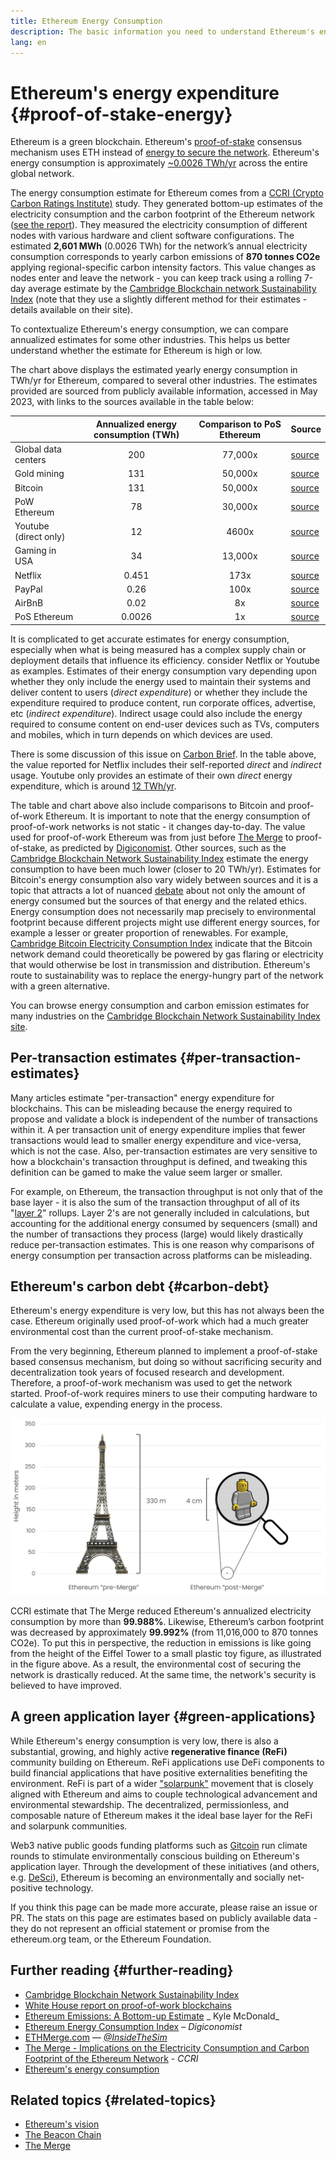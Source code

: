 ```yaml
---
title: Ethereum Energy Consumption
description: The basic information you need to understand Ethereum's energy consumption.
lang: en
---
```


# Ethereum's energy expenditure {#proof-of-stake-energy}

Ethereum is a green blockchain. Ethereum's [proof-of-stake](/developers/docs/consensus-mechanisms/pos) consensus mechanism uses ETH instead of [energy to secure the network](/developers/docs/consensus-mechanisms/pow). Ethereum's energy consumption is approximately [~0.0026 TWh/yr](https://carbon-ratings.com/eth-report-2022) across the entire global network.

The energy consumption estimate for Ethereum comes from a [CCRI (Crypto Carbon Ratings Institute)](https://carbon-ratings.com) study. They generated bottom-up estimates of the electricity consumption and the carbon footprint of the Ethereum network ([see the report](https://carbon-ratings.com/eth-report-2022)). They measured the electricity consumption of different nodes with various hardware and client software configurations. The estimated **2,601 MWh** (0.0026 TWh) for the network’s annual electricity consumption corresponds to yearly carbon emissions of **870 tonnes CO2e** applying regional-specific carbon intensity factors. This value changes as nodes enter and leave the network - you can keep track using a rolling 7-day average estimate by the [Cambridge Blockchain network Sustainability Index](https://ccaf.io/cbnsi/ethereum) (note that they use a slightly different method for their estimates - details available on their site).

To contextualize Ethereum's energy consumption, we can compare annualized estimates for some other industries. This helps us better understand whether the estimate for Ethereum is high or low.

<EnergyConsumptionChart />

The chart above displays the estimated yearly energy consumption in TWh/yr for Ethereum, compared to several other industries. The estimates provided are sourced from publicly available information, accessed in May 2023, with links to the sources available in the table below:

|                       | Annualized energy consumption (TWh) | Comparison to PoS Ethereum | Source                                                                                                                                                                            |
| :-------------------- | :---------------------------------: | :------------------------: | --------------------------------------------------------------------------------------------------------------------------------------------------------------------------------- |
| Global data centers   |                 200                 |          77,000x           | [source](https://www.iea.org/commentaries/data-centres-and-energy-from-global-headlines-to-local-headaches)                                                                       |
| Gold mining           |                 131                 |          50,000x           | [source](https://ccaf.io/cbnsi/cbeci/comparisons)                                                                                                                                 |
| Bitcoin               |                 131                 |          50,000x           | [source](https://ccaf.io/cbnsi/cbeci/comparisons)                                                                                                                                 |
| PoW Ethereum          |                 78                  |          30,000x           | [source](https://digiconomist.net/ethereum-energy-consumption)                                                                                                                    |
| Youtube (direct only) |                 12                  |           4600x            | [source](https://www.gstatic.com/gumdrop/sustainability/google-2020-environmental-report.pdf)                                                                                     |
| Gaming in USA         |                 34                  |          13,000x           | [source](https://www.researchgate.net/publication/336909520_Toward_Greener_Gaming_Estimating_National_Energy_Use_and_Energy_Efficiency_Potential)                                 |
| Netflix               |                0.451                |            173x            | [source](https://assets.ctfassets.net/4cd45et68cgf/7B2bKCqkXDfHLadrjrNWD8/e44583e5b288bdf61e8bf3d7f8562884/2021_US_EN_Netflix_EnvironmentalSocialGovernanceReport-2021_Final.pdf) |
| PayPal                |                0.26                 |            100x            | [source](https://app.impaakt.com/analyses/paypal-consumed-264100-mwh-of-energy-in-2020-24-from-non-renewable-sources-27261)                                                       |
| AirBnB                |                0.02                 |             8x             | [source](<https://s26.q4cdn.com/656283129/files/doc_downloads/governance_doc_updated/Airbnb-ESG-Factsheet-(Final).pdf>)                                                           |
| PoS Ethereum          |               0.0026                |             1x             | [source](https://carbon-ratings.com/eth-report-2022)                                                                                                                              |

It is complicated to get accurate estimates for energy consumption, especially when what is being measured has a complex supply chain or deployment details that influence its efficiency. consider Netflix or Youtube as examples. Estimates of their energy consumption vary depending upon  whether they only include the energy used to maintain their systems and deliver content to users (_direct expenditure_) or whether they include the expenditure required to produce content, run corporate offices, advertise, etc (_indirect expenditure_). Indirect usage could also include the energy required to consume content on end-user devices such as TVs, computers and mobiles, which in turn depends on which devices are used.

There is some discussion of this issue on [Carbon Brief](https://www.carbonbrief.org/factcheck-what-is-the-carbon-footprint-of-streaming-video-on-netflix). In the table above, the value reported for Netflix includes their self-reported _direct_ and _indirect_ usage. Youtube only provides an estimate of their own _direct_ energy expenditure, which is around [12 TWh/yr](https://www.gstatic.com/gumdrop/sustainability/google-2020-environmental-report.pdf).

The table and chart above also include comparisons to Bitcoin and proof-of-work Ethereum. It is important to note that the energy consumption of proof-of-work networks is not static - it changes day-to-day. The value used for proof-of-work Ethereum was from just before [The Merge](/roadmap/merge/) to proof-of-stake, as predicted by [Digiconomist](https://digiconomist.net/ethereum-energy-consumption). Other sources, such as the [Cambridge Blockchain Network Sustainability Index](https://ccaf.io/cbnsi/ethereum/1) estimate the energy consumption to have been much lower (closer to 20 TWh/yr). Estimates for Bitcoin's energy consumption also vary widely between sources and it is a topic that attracts a lot of nuanced [debate](https://www.coindesk.com/business/2020/05/19/the-last-word-on-bitcoins-energy-consumption/) about not only the amount of energy consumed but the sources of that energy and the related ethics. Energy consumption does not necessarily map precisely to environmental footprint because different projects might use different energy sources, for example a lesser or greater proportion of renewables. For example, [Cambridge Bitcoin Electricity Consumption Index](https://ccaf.io/cbnsi/cbeci/comparisons) indicate that the Bitcoin network demand could theoretically be powered by gas flaring or electricity that would otherwise be lost in transmission and distribution. Ethereum's route to sustainability was to replace the energy-hungry part of the network with a green alternative.

You can browse energy consumption and carbon emission estimates for many industries on the [Cambridge Blockchain Network Sustainability Index site](https://ccaf.io/cbnsi/ethereum).

## Per-transaction estimates {#per-transaction-estimates}

Many articles estimate "per-transaction" energy expenditure for blockchains. This can be misleading because the energy required to propose and validate a block is independent of the number of transactions within it. A per transaction unit of energy expenditure implies that fewer transactions would lead to smaller energy expenditure and vice-versa, which is not the case. Also, per-transaction estimates are very sensitive to how a blockchain's transaction throughput is defined, and tweaking this definition can be gamed to make the value seem larger or smaller.

For example, on Ethereum, the transaction throughput is not only that of the base layer - it is also the sum of the transaction throughput of all of its "[layer 2](/layer-2/)" rollups. Layer 2's are not generally included in calculations, but accounting for the additional energy consumed by sequencers (small) and the number of transactions they process (large) would likely drastically reduce per-transaction estimates. This is one reason why comparisons of energy consumption per transaction across platforms can be misleading.

## Ethereum's carbon debt {#carbon-debt}

Ethereum's energy expenditure is very low, but this has not always been the case. Ethereum originally used proof-of-work which had a much greater environmental cost than the current proof-of-stake mechanism.

From the very beginning, Ethereum planned to implement a proof-of-stake based consensus mechanism, but doing so without sacrificing security and decentralization took years of focused research and development. Therefore, a proof-of-work mechanism was used to get the network started. Proof-of-work requires miners to use their computing hardware to calculate a value, expending energy in the process.

![Comparing Ethereum's energy consumption pre- and post-Merge, using the Eiffel Tower (330 meters tall) on the left to symbolize the high energy consumption before The Merge, and a small 4 cm tall Lego figure on the right to represent the dramatic reduction in energy usage after The Merge](energy_consumption_pre_post_merge.png)

CCRI estimate that The Merge reduced Ethereum's annualized electricity consumption by more than **99.988%**. Likewise, Ethereum’s carbon footprint was decreased by approximately **99.992%** (from 11,016,000 to 870 tonnes CO2e). To put this in perspective, the reduction in emissions is like going from the height of the Eiffel Tower to a small plastic toy figure, as illustrated in the figure above. As a result, the environmental cost of securing the network is drastically reduced. At the same time, the network's security is believed to have improved.

## A green application layer {#green-applications}

While Ethereum's energy consumption is very low, there is also a substantial, growing, and highly active **regenerative finance (ReFi)** community building on Ethereum. ReFi applications use DeFi components to build financial applications that have positive externalities benefiting the environment. ReFi is part of a wider ["solarpunk"](https://en.wikipedia.org/wiki/Solarpunk) movement that is closely aligned with Ethereum and aims to couple technological advancement and environmental stewardship. The decentralized, permissionless, and composable nature of Ethereum makes it the ideal base layer for the ReFi and solarpunk communities.

Web3 native public goods funding platforms such as [Gitcoin](https://gitcoin.co) run climate rounds to stimulate environmentally conscious building on Ethereum's application layer. Through the development of these initiatives (and others, e.g. [DeSci](/desci/)), Ethereum is becoming an environmentally and socially net-positive technology.

<InfoBanner emoji=":evergreen_tree:">
  If you think this page can be made more accurate, please raise an issue or PR. The stats on this page are estimates based on publicly available data - they do not represent an official statement or promise from the ethereum.org team, or the Ethereum Foundation.
</InfoBanner>

## Further reading {#further-reading}

- [Cambridge Blockchain Network Sustainability Index](https://ccaf.io/cbnsi/ethereum)
- [White House report on proof-of-work blockchains](https://www.whitehouse.gov/wp-content/uploads/2022/09/09-2022-Crypto-Assets-and-Climate-Report.pdf)
- [Ethereum Emissions: A Bottom-up Estimate](https://kylemcdonald.github.io/ethereum-emissions/) _ Kyle McDonald_
- [Ethereum Energy Consumption Index](https://digiconomist.net/ethereum-energy-consumption/) – _Digiconomist_
- [ETHMerge.com](https://ethmerge.com/) — *[@InsideTheSim](https://twitter.com/InsideTheSim)*
- [The Merge - Implications on the Electricity Consumption and Carbon Footprint of the Ethereum Network](https://carbon-ratings.com/eth-report-2022) - _CCRI_
- [Ethereum's energy consumption](https://mirror.xyz/jmcook.eth/ODpCLtO4Kq7SCVFbU4He8o8kXs418ZZDTj0lpYlZkR8)

## Related topics {#related-topics}

- [Ethereum's vision](/roadmap/vision/)
- [The Beacon Chain](/roadmap/beacon-chain)
- [The Merge](/roadmap/merge/)
